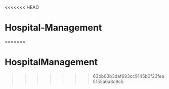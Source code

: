 <<<<<<< HEAD
# Hospital-Management
=======
# HospitalManagement
>>>>>>> 63bb63b3daf693cc9145b0f23fea5155a6a3c9c5
